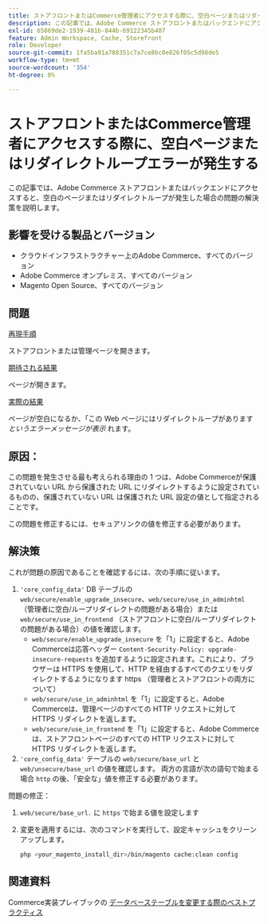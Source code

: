 ```yaml
---
title: ストアフロントまたはCommerce管理者にアクセスする際に、空白ページまたはリダイレクトループエラーが発生する
description: この記事では、Adobe Commerce ストアフロントまたはバックエンドにアクセスすると、空白のページまたはリダイレクトループが発生した場合の問題の解決策を説明します。
exl-id: 65869de2-1939-481b-844b-69122345b407
feature: Admin Workspace, Cache, Storefront
role: Developer
source-git-commit: 1fa5ba91a788351c7a7ce8bc0e826f05c5d98de5
workflow-type: tm+mt
source-wordcount: '354'
ht-degree: 0%

---
```


# ストアフロントまたはCommerce管理者にアクセスする際に、空白ページまたはリダイレクトループエラーが発生する

この記事では、Adobe Commerce ストアフロントまたはバックエンドにアクセスすると、空白のページまたはリダイレクトループが発生した場合の問題の解決策を説明します。

## 影響を受ける製品とバージョン

* クラウドインフラストラクチャー上のAdobe Commerce、すべてのバージョン
* Adobe Commerce オンプレミス、すべてのバージョン
* Magento Open Source、すべてのバージョン

## 問題

<u> 再現手順 </u>

ストアフロントまたは管理ページを開きます。

<u> 期待される結果 </u>

ページが開きます。

<u> 実際の結果 </u>

ページが空白になるか、「この Web ページにはリダイレクトループがあります *というエラーメッセージが表示* れます。

## 原因：

この問題を発生させる最も考えられる理由の 1 つは、Adobe Commerceが保護されていない URL から保護された URL にリダイレクトするように設定されているものの、保護されていない URL は保護された URL 設定の値として指定されることです。

この問題を修正するには、セキュアリンクの値を修正する必要があります。

## 解決策

これが問題の原因であることを確認するには、次の手順に従います。

1. `'core_config_data'` DB テーブルの `web/secure/enable_upgrade_insecure`、`web/secure/use_in_adminhtml` （管理者に空白/ループリダイレクトの問題がある場合）または `web/secure/use_in_frontend` （ストアフロントに空白/ループリダイレクトの問題がある場合）の値を確認します。
   * `web/secure/enable_upgrade_insecure` を「1」に設定すると、Adobe Commerceは応答ヘッダー `Content-Security-Policy: upgrade-insecure-requests` を追加するように設定されます。これにより、ブラウザーは HTTPS を使用して、HTTP を経由するすべてのクエリをリダイレクトするようになります
https （管理者とストアフロントの両方について）
   * `web/secure/use_in_adminhtml` を「1」に設定すると、Adobe Commerceは、管理ページのすべての HTTP リクエストに対して HTTPS リダイレクトを返します。
   * `web/secure/use_in_frontend` を「1」に設定すると、Adobe Commerceは、ストアフロントページのすべての HTTP リクエストに対して HTTPS リダイレクトを返します。
1. `'core_config_data'` テーブルの `web/secure/base_url` と `web/unsecure/base_url` の値を確認します。 両方の言語が次の語句で始まる場合    `http` の後、「安全な」値を修正する必要があります。

問題の修正：

1. `web/secure/base_url.` に `https` で始まる値を設定します
1. 変更を適用するには、次のコマンドを実行して、設定キャッシュをクリーンアップします。

   ```bash
   php <your_magento_install_dir>/bin/magento cache:clean config
   ```

## 関連資料

Commerce実装プレイブックの [ データベーステーブルを変更する際のベストプラクティス ](https://experienceleague.adobe.com/en/docs/commerce-operations/implementation-playbook/best-practices/development/modifying-core-and-third-party-tables#why-adobe-recommends-avoiding-modifications)

